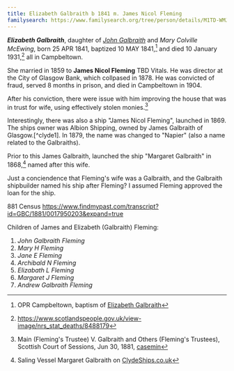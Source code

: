 ```yaml
---
title: Elizabeth Galbraith b 1841 m. James Nicol Fleming
familysearch: https://www.familysearch.org/tree/person/details/M1TD-WMJ
---
```

***Elizabeth Galbraith***, daughter of *[John Galbraith](galbraith-john-1809.md)* and *Mary Colville McEwing*,
born 25 APR 1841, baptized 10 MAY 1841,[^birth] and died 10 January 1931,[^death] all in Campbeltown.

She married in 1859 to **James Nicol Fleming** TBD Vitals.  He was director at the City of Glasgow Bank, which collpased in 1878.   He was convicted of fraud, served 8 months in prison, and died in Campbeltown in 1904.

After his conviction, there were issue with him improving the house that was in trust for wife, using effectively stolen monies.[^casemine]

Interestingly, there was also a ship "James Nicol Fleming", launched in 1869.  The ships owner was Albion Shipping, owned by James Galbraith of Glasgow.[^clyde1].  In 1879, the name was changed to "Napier" (also a name related to the Galbraiths). 

Prior to this James Galbraith, launched the ship "Margaret Galbraith" in 1868,[^clyde2] named after this wife.

Just a conciendence that Fleming's wife was a Galbraith, and the Galbraith shipbuilder named his ship after Fleming?  I assumed Fleming approved the loan for the ship.

881 Census https://www.findmypast.com/transcript?id=GBC/1881/0017950203&expand=true

Children of James and Elizabeth (Galbraith) Fleming:

1. *John Galbraith Fleming*
2. *Mary H Fleming*
3. *Jane E Fleming*
4. *Archibald N Fleming*
5. *Elizabath L Fleming*
6. *Margaret J Fleming*
7. *Andrew Galbraith Fleming*

[^birth]: OPR Campbeltown, baptism of [Elizabeth Galbraith](/sources/opr-campbeltown-births.md#1841-05-10-elizabeth-galbreath)

[^death]: https://www.scotlandspeople.gov.uk/view-image/nrs_stat_deaths/8488179

[^cylde1]: Sailing Vessel James Nicol Fleming on [ClydeShips.co.uk](http://clydeships.co.uk/view.php?official_number=&imo=&builder=&builder_eng=&year_built=&launch_after=&launch_before=&role=&propulsion=&category=&owner=&port=&flag=&disposal=&lost=&ref=5561&vessel=JAMES+NICOL+FLEMING)

[^clyde2]: Saling Vessel Margaret Galbraith on [ClydeShips.co.uk](http://clydeships.co.uk/view.php?official_number=&imo=&builder=&builder_eng=&year_built=&launch_after=&launch_before=&role=&propulsion=&category=&owner=&port=&flag=&disposal=&lost=&ref=5551&vessel=MARGARET+GALBRAITH)

[^casemine]: Main (Fleming's Trustee) V. Galbraith and Others (Fleming's Trustees), Scottish Court of Sessions, Jun 30, 1881, [casemin](https://www.casemine.com/judgement/uk/5a8ff81b60d03e7f57eba2a8)
